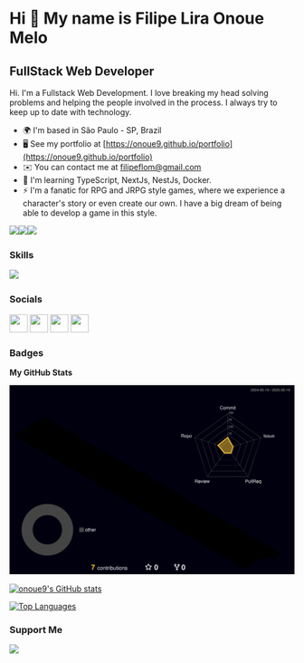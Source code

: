 Hi 👋 My name is Filipe Lira Onoue Melo
=============================

FullStack Web Developer
-----------------------

Hi. I'm a Fullstack Web Development. I love breaking my head solving problems and helping the people involved in the process. I always try to keep up to date with technology.

* 🌍  I'm based in São Paulo - SP, Brazil
* 🖥️  See my portfolio at [https://onoue9.github.io/portfolio](https://onoue9.github.io/portfolio)
* ✉️  You can contact me at [filipeflom@gmail.com](mailto:filipeflom@gmail.com)
* 🧠  I'm learning TypeScript, NextJs, NestJs, Docker.
* ⚡  I'm a fanatic for RPG and JRPG style games, where we experience a character's story or even create our own. I have a big dream of being able to develop a game in this style.

<a href="https://www.twitter.com/wolfonoue" target="_blank" rel="noreferrer"><img
src="https://img.shields.io/twitter/follow/wolfonoue?logo=twitter&style=for-the-badge&color=0891b2&labelColor=1c1917"
/></a><a href="https://www.github.com/onoue9" target="_blank" rel="noreferrer"><img
src="https://img.shields.io/github/followers/onoue9?logo=github&style=for-the-badge&color=0891b2&labelColor=1c1917" /></a><a href="https://www.twitch.tv/onoue9" target="_blank" rel="noreferrer"><img
src="https://img.shields.io/twitch/status/onoue9?logo=twitchsx&style=for-the-badge&color=0891b2&labelColor=1c1917&label=TWITCH+STATUS" /></a>
### Skills

<p align="left">
<img src="https://skillicons.dev/icons?i=git,vscode,javascript,typescript,css,html,react,next,tailwind,nodejs,express,nest,docker,github,linux,postman,styledcomponents,vercel,vite,mongodb,postgres" />
</p>

### Socials

<p align="left"> <a href="https://www.facebook.com/filipe.onoue" target="_blank" rel="noreferrer"><img src="https://raw.githubusercontent.com/danielcranney/readme-generator/main/public/icons/socials/facebook.svg" width="32" height="32" /></a> <a href="http://www.instagram.com/filipeonoue" target="_blank" rel="noreferrer"><img src="https://raw.githubusercontent.com/danielcranney/readme-generator/main/public/icons/socials/instagram.svg" width="32" height="32" /></a> <a href="https://www.stackoverflow.com/users/285249/onoue9" target="_blank" rel="noreferrer"><img src="https://raw.githubusercontent.com/danielcranney/readme-generator/main/public/icons/socials/stackoverflow.svg" width="32" height="32" /></a> <a href="https://www.twitter.com/wolfonoue" target="_blank" rel="noreferrer"><img src="https://raw.githubusercontent.com/danielcranney/readme-generator/main/public/icons/socials/twitter.svg" width="32" height="32" /></a></p>

### Badges

<b>My GitHub Stats</b>

![Status](./profile-3d-contrib/profile-night-rainbow.svg)

<a href="http://www.github.com/onoue9"><img src="https://github-readme-stats.vercel.app/api?username=onoue9&show_icons=true&hide=&count_private=true&title_color=0891b2&text_color=ffffff&icon_color=0891b2&bg_color=1c1917&hide_border=true&show_icons=true" alt="onoue9's GitHub stats" /></a>

<a href="https://github.com/onoue9" align="left"><img src="https://github-readme-stats.vercel.app/api/top-langs/?username=onoue9&langs_count=10&title_color=0891b2&text_color=ffffff&icon_color=0891b2&bg_color=1c1917&hide_border=true&locale=en&custom_title=Top%20%Languages" alt="Top Languages" /></a>

### Support Me

<a href="https://www.buymeacoffee.com/onoue9"><img src="https://cdn.buymeacoffee.com/buttons/v2/default-yellow.png" width="200" /></a>
